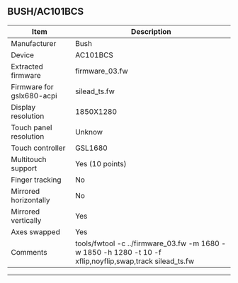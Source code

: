 BUSH/AC101BCS
--------------------------------------
| Item                      | Description                                                               |
|---------------------------|---------------------------------------------------------------------------|
| Manufacturer              | Bush                                                                      |
| Device                    | AC101BCS                                                                  |
| Extracted firmware        | firmware_03.fw                                                            |
| Firmware for gslx680-acpi | silead_ts.fw                                                              |
| Display resolution        | 1850X1280                                                                  |
| Touch panel resolution    | Unknow                                                                    |
| Touch controller          | GSL1680                                                                   |
| Multitouch support        | Yes (10 points)                                                           |
| Finger tracking           | No                                                                        |
| Mirrored horizontally     | No                                                                       |
| Mirrored vertically       | Yes                                                                        |
| Axes swapped              | Yes                                                                       |
| Comments                  | tools/fwtool -c ../firmware_03.fw -m 1680 -w 1850 -h 1280 -t 10 -f xflip,noyflip,swap,track silead_ts.fw           |
--------------------------------------
